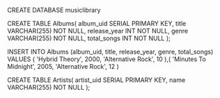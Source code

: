 CREATE DATABASE musiclibrary

CREATE TABLE Albums(
album_uid SERIAL PRIMARY KEY,
title VARCHAR(255) NOT NULL,
release_year INT NOT NULL,
genre VARCHAR(255) NOT NULL,
total_songs INT NOT NULL
);

INSERT INTO Albums (album_uid, title, release_year, genre, total_songs) VALUES (
'Hybrid Theory', 2000, 'Alternative Rock', 10
),(
'Minutes To Midnight', 2005, 'Alternative Rock', 12
)

CREATE TABLE Artists(
    artist_uid SERIAL PRIMARY KEY,
    name VARCHAR(255) NOT NULL
);
